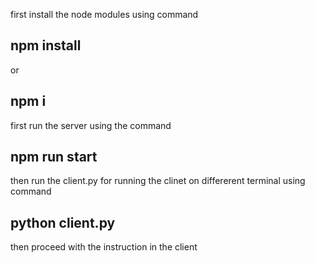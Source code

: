 first install the node modules using command
## npm install
or
## npm i


first run the server using the command
## npm run start

then run the client.py for running the clinet on differerent terminal using command
## python client.py

then proceed with the instruction in the client 
